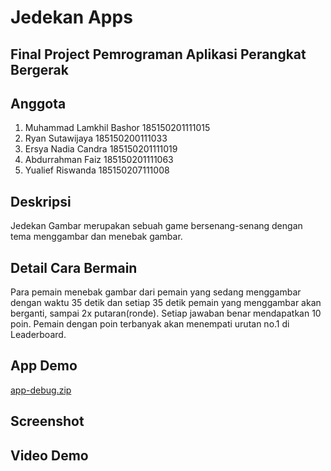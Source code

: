 # Jedekan Apps

## Final Project Pemrograman Aplikasi Perangkat Bergerak

## Anggota
1. Muhammad Lamkhil Bashor  185150201111015
2. Ryan Sutawijaya          185150200111033    
3. Ersya Nadia Candra       185150201111019
4. Abdurrahman Faiz         185150201111063
6. Yualief Riswanda         185150207111008

## Deskripsi
Jedekan Gambar merupakan sebuah game bersenang-senang dengan tema menggambar dan menebak gambar.

## Detail Cara Bermain
Para pemain menebak gambar dari pemain yang sedang menggambar dengan waktu 35 detik dan setiap 35 detik pemain yang menggambar akan berganti, sampai 2x putaran(ronde). Setiap jawaban benar mendapatkan 10 poin. Pemain dengan poin terbanyak akan menempati urutan no.1 di Leaderboard.

## App Demo
[app-debug.zip](https://github.com/bigshifu/Jedekan/files/6571189/app-debug.zip)

## Screenshot

## Video Demo



